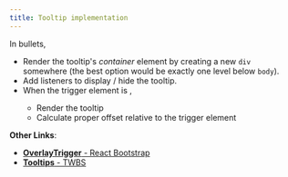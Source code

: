 ```yaml
---
title: Tooltip implementation
---
```


In bullets,

- Render the tooltip's *container* element by creating a new `div` somewhere (the best option would be exactly one level below `body`).
- Add listeners to display / hide the tooltip.
- When the trigger element is <inser listener here>,
  - Render the tooltip
  - Calculate proper offset relative to the trigger element

**Other Links**:
- [**OverlayTrigger** - React Bootstrap](https://github.com/react-bootstrap/react-bootstrap/blob/master/src/OverlayTrigger.js)
- [**Tooltips** - TWBS](http://getbootstrap.com/javascript/#tooltips)
